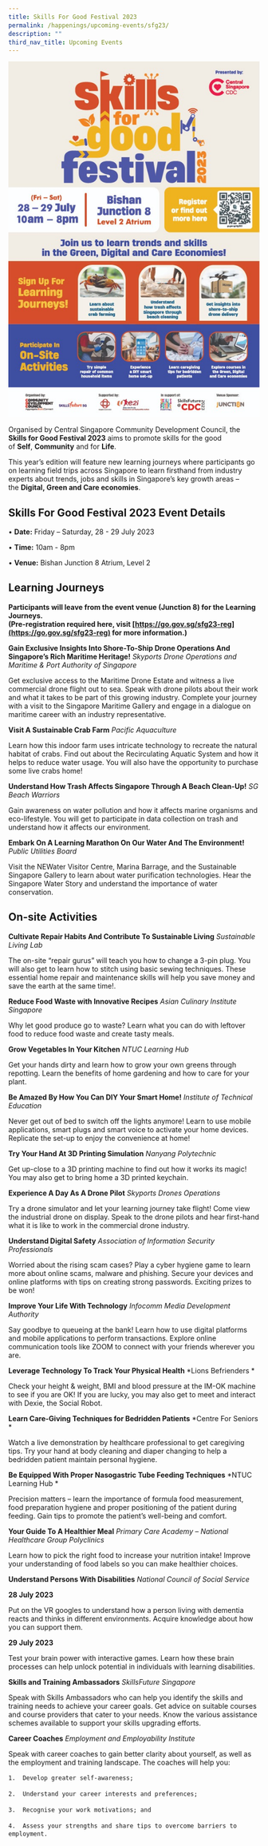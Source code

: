```yaml
---
title: Skills For Good Festival 2023
permalink: /happenings/upcoming-events/sfg23/
description: ""
third_nav_title: Upcoming Events
---
```

![](/images/Happenings/Skills%20For%20Good%20Festival%202023/sfg2023poster.jpg)

Organised by Central Singapore Community Development Council, the **Skills for Good Festival 2023** aims to promote skills for the good of **Self**, **Community** and for **Life**. 

This year’s edition will feature new learning journeys where participants go on learning field trips across Singapore to learn firsthand from industry experts about trends, jobs and skills in Singapore’s key growth areas – the **Digital, Green and Care economies**.


Skills For Good Festival 2023 Event Details
--------------------

•  **Date:**&nbsp;Friday – Saturday,  28 - 29 July 2023

• **Time:**&nbsp;10am - 8pm

• **Venue:**&nbsp;Bishan Junction 8 Atrium, Level 2


Learning Journeys
--------------------
**Participants will leave from the event venue (Junction 8) for the Learning Journeys.  
(Pre-registration required here, visit [https://go.gov.sg/sfg23-reg](https://go.gov.sg/sfg23-reg) for more information.)**

**Gain Exclusive Insights Into Shore-To-Ship Drone Operations And Singapore’s Rich Maritime Heritage!**
    *Skyports Drone Operations and Maritime & Port Authority of Singapore*
  

Get exclusive access to the Maritime Drone Estate and witness a live commercial drone flight out to sea. Speak with drone pilots about their work and what it takes to be part of this growing industry. Complete your journey with a visit to the Singapore Maritime Gallery and engage in a dialogue on maritime career with an industry representative.


**Visit A Sustainable Crab Farm**
*Pacific Aquaculture*

Learn how this indoor farm uses intricate technology to recreate the natural habitat of crabs. Find out about the Recirculating Aquatic System and how it helps to reduce water usage. You will also have the opportunity to purchase some live crabs home!


**Understand How Trash Affects Singapore Through A Beach Clean-Up!**
*SG Beach Warriors*

Gain awareness on water pollution and how it affects marine organisms and eco-lifestyle. You will get to participate in data collection on trash and understand how it affects our environment.

**Embark On A Learning Marathon On Our Water And The Environment!**
*Public Utilities Board*

Visit the NEWater Visitor Centre, Marina Barrage, and the Sustainable Singapore Gallery to learn about water purification technologies. Hear the Singapore Water Story and understand the importance of water conservation.


On-site Activities
--------------------

**Cultivate Repair Habits And Contribute To Sustainable Living** 
*Sustainable Living Lab* 

The on-site “repair gurus” will teach you how to change a 3-pin plug. You will also get to learn how to stitch using basic sewing techniques. These essential home repair and maintenance skills will help you save money and save the earth at the same time!. 


**Reduce Food Waste with Innovative Recipes**
*Asian Culinary Institute Singapore*

Why let good produce go to waste? Learn what you can do with leftover food to reduce food waste and create tasty meals. 


**Grow Vegetables In Your Kitchen** 
*NTUC Learning Hub*

Get your hands dirty and learn how to grow your own greens through repotting. Learn the benefits of home gardening and how to care for your plant.


**Be Amazed By How You Can DIY Your Smart Home!** 
*Institute of Technical Education*

Never get out of bed to switch off the lights anymore! Learn to use mobile applications, smart plugs and smart voice to activate your home devices. Replicate the set-up to enjoy the convenience at home!


**Try Your Hand At 3D Printing Simulation**
*Nanyang Polytechnic*

Get up-close to a 3D printing machine to find out how it works its magic! You may also get to bring home a 3D printed keychain.


**Experience A Day As A Drone Pilot**
*Skyports Drones Operations*

Try a drone simulator and let your learning journey take flight! Come view the industrial drone on display. Speak to the drone pilots and hear first-hand what it is like to work in the commercial drone industry.


**Understand Digital Safety**
*Association of Information Security Professionals*

Worried about the rising scam cases? Play a cyber hygiene game to learn more about online scams, malware and phishing. Secure your devices and online platforms with tips on creating strong passwords. Exciting prizes to be won!
    
**Improve Your Life With Technology**
*Infocomm Media Development Authority*

Say goodbye to queueing at the bank! Learn how to use digital platforms and mobile applications to perform transactions. Explore online communication tools like ZOOM to connect with your friends wherever you are.

**Leverage Technology To Track Your Physical Health**
*Lions Befrienders *

Check your height & weight, BMI and blood pressure at the IM-OK machine to see if you are OK! If you are lucky, you may also get to meet and interact with Dexie, the Social Robot.


**Learn Care-Giving Techniques for Bedridden Patients**
*Centre For Seniors *

Watch a live demonstration by healthcare professional to get caregiving tips. Try your hand at body cleaning and diaper changing to help a bedridden patient maintain personal hygiene.


**Be Equipped With Proper Nasogastric Tube Feeding Techniques**
*NTUC Learning Hub *

Precision matters – learn the importance of formula food measurement, food preparation hygiene and proper positioning of the patient during feeding. Gain tips to promote the patient’s well-being and comfort.

**Your Guide To A Healthier Meal**
*Primary Care Academy – National Healthcare Group Polyclinics*

Learn how to pick the right food to increase your nutrition intake! Improve your understanding of food labels so you can make healthier choices.

**Understand Persons With Disabilities**
*National Council of Social Service*

**28 July 2023**

Put on the VR googles to understand how a person living with dementia reacts and thinks in different environments. Acquire knowledge about how you can support them.

**29 July 2023**

Test your brain power with interactive games. Learn how these brain processes can help unlock potential in individuals with learning disabilities.

**Skills and Training Ambassadors**
*SkillsFuture Singapore*

Speak with Skills Ambassadors who can help you identify the skills and training needs to achieve your career goals. Get advice on suitable courses and course providers that cater to your needs. Know the various assistance schemes available to support your skills upgrading efforts.

**Career Coaches**
*Employment and Employability Institute*

Speak with career coaches to gain better clarity about yourself, as well as the employment and training landscape. The coaches will help you:

```
1.  Develop greater self-awareness; 
    
2.  Understand your career interests and preferences;
    
3.  Recognise your work motivations; and 
    
4.  Assess your strengths and share tips to overcome barriers to employment.
```